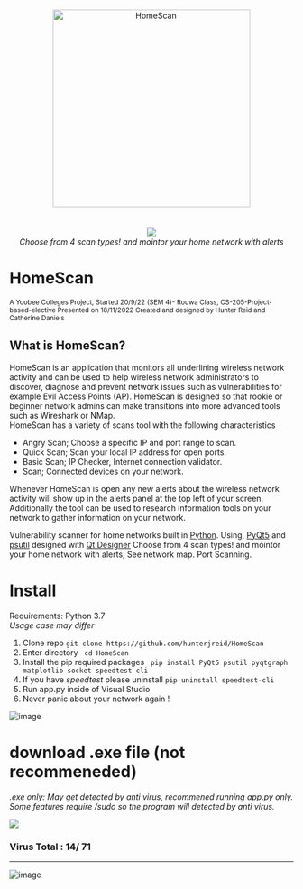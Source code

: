 <p align="center">
	<br>
    	<img width="350px" style="margin-bottom:20px;" src="https://user-images.githubusercontent.com/62681404/191140983-4e4e9a96-bd8a-4ee9-a5ba-532f5b73a4c2.png" alt="HomeScan"/><br>
    	<br>
	<img src="https://user-images.githubusercontent.com/62681404/199938369-7729a1a6-6aa5-45ce-8584-fcb24c93df1f.png">
	<br>
    	<i>Choose from 4 scan types! and mointor your home network with alerts</i>
	<br>
</p>

# HomeScan
<sub>A Yoobee Colleges Project, Started 20/9/22 (SEM 4)- Rouwa Class, CS-205-Project-based-elective Presented on 18/11/2022 Created and designed by Hunter Reid and Catherine Daniels</sub>
## What is HomeScan?
HomeScan is an application that monitors all underlining wireless network activity and can be used to help wireless network administrators to discover, diagnose and prevent network issues such as vulnerabilities for example Evil Access Points (AP). HomeScan is designed so that rookie or beginner network admins can make transitions into more advanced tools such as Wireshark or NMap.  
HomeScan has a variety of scans tool with the following characteristics  
- Angry Scan; Choose a specific IP and port range to scan.
- Quick Scan; Scan your local IP address for open ports.
- Basic Scan; IP Checker, Internet connection validator.
- Scan; Connected devices on your network.  

Whenever HomeScan is open any new alerts about the wireless network activity will show up in the alerts panel at the top left of your screen. Additionally the tool can be used to research information tools on your network to gather information on your network. 


Vulnerability scanner for home networks built in [Python](https://www.python.org/). Using, [PyQt5](https://doc.qt.io/qtforpython/) and [psutil](https://psutil.readthedocs.io/en/latest/) designed with [Qt Designer](https://build-system.fman.io/qt-designer-download) Choose from 4 scan types! and mointor your home network with alerts, See network map. Port Scanning.
# Install
Requirements: Python 3.7  
<i>Usage case may differ</i>
1. Clone repo ```git clone https://github.com/hunterjreid/HomeScan```
2. Enter directory ``` cd HomeScan```
3. Install the pip required packages ``` pip install PyQt5 psutil pyqtgraph matplotlib socket speedtest-cli```
4. If you have *speedtest* please uninstall ```pip uninstall speedtest-cli``` 
5. Run app.py inside of Visual Studio
6. Never panic about your network again !

![image](https://user-images.githubusercontent.com/62681404/202837741-3f1ad456-08a6-42a3-85ae-0360b10c6d00.png)
# download .exe file (not recommeneded)
<i>.exe only: May get detected by anti virus, recommened running app.py only. Some features require /sudo so the program will detected by anti virus.</i>

<a target="_blank" href="https://www.mediafire.com/file/6kwtied4bzbg434/HomeScan.exe">
<img src="https://user-images.githubusercontent.com/62681404/202579245-638761b8-3ae7-476c-a15a-cb2c8c307447.png"/>
</a>

### Virus Total : 14/ 71 
<hr>

![image](https://user-images.githubusercontent.com/62681404/202602823-16036ebb-03cb-4ef1-89fe-13bd63ea8e81.png)  
